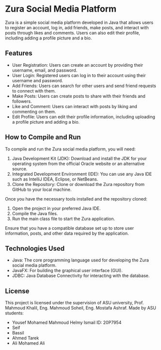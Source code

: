 # Zura Social Media Platform

Zura is a simple social media platform developed in Java that allows users to register an account, log in, add friends, make posts, and interact with posts through likes and comments. Users can also edit their profile, including adding a profile picture and a bio.

## Features

- User Registration: Users can create an account by providing their username, email, and password.
- User Login: Registered users can log in to their account using their username and password.
- Add Friends: Users can search for other users and send friend requests to connect with them.
- Make Posts: Users can create posts to share with their friends and followers.
- Like and Comment: Users can interact with posts by liking and commenting on them.
- Edit Profile: Users can edit their profile information, including uploading a profile picture and adding a bio.

## How to Compile and Run

To compile and run the Zura social media platform, you will need:

1. Java Development Kit (JDK): Download and install the JDK for your operating system from the official Oracle website or an alternative source.
2. Integrated Development Environment (IDE): You can use any Java IDE such as IntelliJ IDEA, Eclipse, or NetBeans.
3. Clone the Repository: Clone or download the Zura repository from GitHub to your local machine.

Once you have the necessary tools installed and the repository cloned:

1. Open the project in your preferred Java IDE.
2. Compile the Java files.
3. Run the main class file to start the Zura application.

Ensure that you have a compatible database set up to store user information, posts, and other data required by the application.

## Technologies Used

- Java: The core programming language used for developing the Zura social media platform.
- JavaFX: For building the graphical user interface (GUI).
- JDBC: Java Database Connectivity for interacting with the database.

## License

This project is licensed under the supervision of ASU university, Prof. Mahmoud Khalil, Eng. Mahmoud Soheil, Eng. Mostafa Ashraf. 
Made by ASU students:
* Yousef Mohamed Mahmoud Helmy Ismail              ID: 20P7954
* Seif
* Bassil
* Ahmed Tarek
* Ali Mohamed Ali